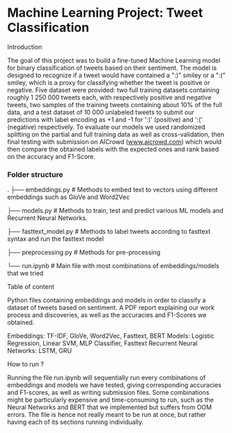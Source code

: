 # Machine Learning Project: Tweet Classification

Introduction

The goal of this project was to build a fine-tuned Machine Learning model for binary classification of tweets based on their sentiment. The model is designed to recognize if a tweet would have contained a ":)" smiley or a ":(" smiley, which is a proxy for classifying whether the tweet is positive or negative. Five dataset were provided: two full training datasets containing roughly 1 250 000 tweets each, with respectively positive and negative tweets, two samples of the training tweets containing about 10\% of the full data, and a test dataset of 10 000 unlabeled tweets to submit our predictions with label encoding as +1 and -1 for ':)' (positive) and ':(' (negative) respectively. To evaluate our models we used randomized splitting on the partial and full training data as well as cross-validation, then final testing with submission on AICrowd (www.aicrowd.com) which would then compare the obtained labels with the expected ones and rank based on the accuracy and F1-Score.

### Folder structure

.
├── embeddings.py              # Methods to embed text to vectors using different embeddings such as GloVe and Word2Vec

├── models.py                  # Methods to train, test and predict various ML models and Recurrent Neural Networks.

├── fasttext_model.py          # Methods to label tweets according to fasttext syntax and run the fasttext model

├── preprocessing.py           # Methods for pre-processing

└── run.ipynb                  # Main file with most combinations of embeddings/models that we tried

Table of content

Python files containing embeddings and models in order to classify a dataset of tweets based on sentiment.
A PDF report explaining our work process and discoveries, as well as the accuracies and F1-Scores we obtained.

Embeddings: TF-IDF, GloVe, Word2Vec, Fasttext, BERT
Models: Logistic Regression, Linear SVM, MLP Classifier, Fasttext
Recurrent Neural Networks: LSTM, GRU

How to run ?

Running the file run.ipynb will sequentially run every combinations of embeddings and models we have tested, giving corresponding accuracies and F1-scores, as well as writing submission files. Some combinations might be particularly expensive and time-consuming to run, such as the Neural Networks and BERT that we implemented but
suffers from OOM errors. The file is hence not really meant to be run at once, but rather having each of its sections running individually.






